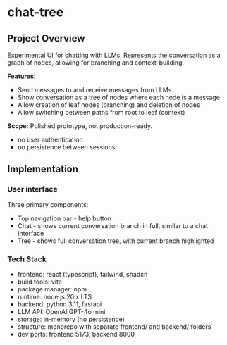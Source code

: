 # chat-tree

## Project Overview
Experimental UI for chatting with LLMs. Represents the conversation as a graph of nodes, allowing for branching and context-building.

**Features:**
- Send messages to and receive messages from LLMs
- Show conversation as a tree of nodes where each node is a message
- Allow creation of leaf nodes (branching) and deletion of nodes
- Allow switching between paths from root to leaf (context)

**Scope:** Polished prototype, not production-ready.
- no user authentication
- no persistence between sessions

## Implementation

### User interface
Three primary components:
- Top navigation bar - help button
- Chat - shows current conversation branch in full, similar to a chat interface
- Tree - shows full conversation tree, with current branch highlighted

### Tech Stack
- frontend: react (typescript), tailwind, shadcn
- build tools: vite
- package manager: npm
- runtime: node.js 20.x LTS
- backend: python 3.11, fastapi
- LLM API: OpenAI GPT-4o mini
- storage: in-memory (no persistence)
- structure: monorepo with separate frontend/ and backend/ folders
- dev ports: frontend 5173, backend 8000